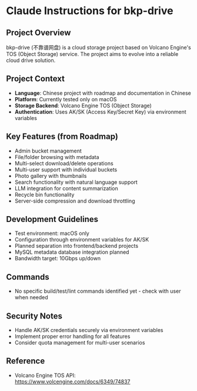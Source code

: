 # Claude Instructions for bkp-drive

## Project Overview
bkp-drive (不靠谱网盘) is a cloud storage project based on Volcano Engine's TOS (Object Storage) service. The project aims to evolve into a reliable cloud drive solution.

## Project Context
- **Language**: Chinese project with roadmap and documentation in Chinese
- **Platform**: Currently tested only on macOS
- **Storage Backend**: Volcano Engine TOS (Object Storage)
- **Authentication**: Uses AK/SK (Access Key/Secret Key) via environment variables

## Key Features (from Roadmap)
- Admin bucket management
- File/folder browsing with metadata
- Multi-select download/delete operations
- Multi-user support with individual buckets
- Photo gallery with thumbnails
- Search functionality with natural language support
- LLM integration for content summarization
- Recycle bin functionality
- Server-side compression and download throttling

## Development Guidelines
- Test environment: macOS only
- Configuration through environment variables for AK/SK
- Planned separation into frontend/backend projects
- MySQL metadata database integration planned
- Bandwidth target: 10Gbps up/down

## Commands
- No specific build/test/lint commands identified yet - check with user when needed

## Security Notes
- Handle AK/SK credentials securely via environment variables
- Implement proper error handling for all features
- Consider quota management for multi-user scenarios

## Reference
- Volcano Engine TOS API: https://www.volcengine.com/docs/6349/74837
